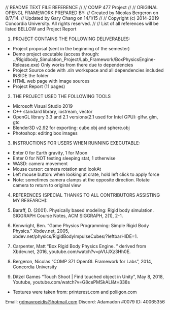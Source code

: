 // README TEXT FILE REFERENCE
//
// COMP 477 Project
//
// ORIGINAL OPENGL FRAMEWORK PREPARED BY:
// Created by Nicolas Bergeron on 8/7/14.
// Updated by Gary Chang on 14/1/15
//
// Copyright (c) 2014-2019 Concordia University. All rights reserved.
//
// List of all references will be listed BELLOW and Project Report

1. PROJECT CONTAINS THE FOLLOWING DELIVERABLES:
- Project proposal (sent in the beginning of the semester)
- Demo project excutable (access through: ../Rigidbody_Simulation_Project/Lab_Framework/BoxPhysicsEngine-Release.exe) Only works from there due to dependencies
- Project Source code with .sln workspace and all dependencies included INSIDE the folder
- HTML web page with image sources
- Project Report (11 pages)

2. THE PROJECT USED THE FOLLOWING TOOLS
- Microsoft Visual Studio 2019
- C++ standard library, iostream, vector
- OpenGL library 3.3 and 2.1 versions(2.1 used for Intel GPU): glfw, glm, gtc
- Blender3D v2.92 for exporting: cube.obj and sphere.obj
- Photoshop: editing box images

3. INSTRUCTIONS FOR USERS WHEN RUNNING EXECUTABLE:
- Enter 0 for Earth gravity, 1 for Moon
- Enter 0 for NOT testing sleeping stat, 1 otherwise
- WASD: camera movement
- Mouse cursor: camera rotation and lookAt
- Left mouse button: when looking at crate, hold left click to apply force
- Note: sometimes camera clamps at the opposite direction. Rotate camera to return to original view

4. REFERENCES (SPECIAL THANKS TO ALL CONTRIBUTORS ASSISTING MY RESEARCH):
1.	Baraff, D. (2001). Physically based modeling: Rigid body simulation. SIGGRAPH Course Notes, ACM SIGGRAPH, 2(1), 2-1.

2.	Kenwright, Ben. “Game Physics Programming: Simple Rigid Body Physics.” Xbdev.net, 2005, xbdev.net/physics/RigidBodyImpulseCubes/?leftbarHIDE=1.

3.	Carpenter, Matt “Box Rigid Body Physics Engine. ” derived from Xbdev.net, 2016, youtube.com/watch?v=pVUJXz3Hh0E.

4.	Bergeron, Nicolas “COMP 371 OpenGL Framework for Labs”, 2014, Concordia University

5.	Ditzel Games “Touch Shoot | Find touched object in Unity”, May 8, 2018, Youtube, youtube.com/watch?v=G8cePMSkALI&t=338s



- Textures were taken from: printerest.com and poliigon.com

Email: gdmavroeidis@hotmail.com
Discord: Adamadon #0079
ID: 40065356

